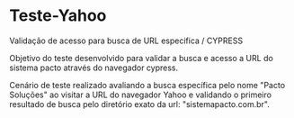 # Teste-Yahoo
Validação de acesso para busca de URL especifica / CYPRESS

Objetivo do teste desenvolvido para validar a busca e acesso a URL do sistema pacto através do navegador cypress.

Cenário de teste realizado avaliando a busca específica pelo nome "Pacto Soluções" ao visitar a URL do navegador Yahoo e validando o primeiro resultado de busca pelo diretório exato da url: "sistemapacto.com.br".
